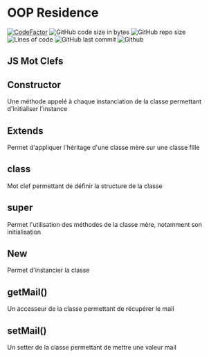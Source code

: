 # OOP Residence
[![CodeFactor](https://www.codefactor.io/repository/github/sigmanificient/yb_js_oop_residence/badge)](https://www.codefactor.io/repository/github/sigmanificient/yb_js_oop_residence)
![GitHub code size in bytes](https://img.shields.io/github/languages/code-size/Sigmanificient/yb_js_oop_residence)
![GitHub repo size](https://img.shields.io/github/repo-size/Sigmanificient/yb_js_oop_residence)
![Lines of code](https://img.shields.io/tokei/lines/github/Sigmanificient/yb_js_oop_residence)
![GitHub last commit](https://img.shields.io/github/last-commit/Sigmanificient/yb_js_oop_residence)
![Github](https://shields.io/github/license/Sigmanificient/js_news)

## JS Mot Clefs

## Constructor
Une méthode appelé à chaque instanciation de la classe permettant d'initialiser l'instance

## Extends
Permet d'appliquer l'héritage d'une classe mère sur une classe fille

## class
Mot clef permettant de définir la structure de la classe

## super
Permet l'utilisation des méthodes de la classe mère, notamment son initialisation

## New
Permet d'instancier la classe

## getMail()
Un accesseur de la classe permettant de récupérer le mail

## setMail()
Un setter de la classe permettant de mettre une valeur mail
